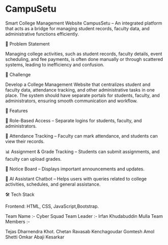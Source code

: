 # CampuSetu
Smart College Management Website
CampusSetu – An integrated platform that acts as a bridge for managing student records, faculty data, and administrative functions efficiently.

📌 Problem Statement

Managing college activities, such as student records, faculty details, event scheduling, and fee payments, is often done manually or through scattered systems, leading to inefficiency and confusion.

🚀 Challenge

Develop a College Management Website that centralizes student and faculty data, attendance tracking, and other administrative tasks in one place. The system should have separate portals for students, faculty, and administrators, ensuring smooth communication and workflow.

🎯 Features

🔐 Role-Based Access – Separate logins for students, faculty, and administrators.

📝 Attendance Tracking – Faculty can mark attendance, and students can view their records.

📊 Assignment & Grade Tracking – Students can submit assignments, and faculty can upload grades.

📢 Notice Board – Displays important announcements and updates.

🤖 AI Assistant Chatbot – Helps users with queries related to college activities, schedules, and general assistance.

🛠 Tech Stack

Frontend: HTML, CSS, JavaScript,Bootstrap.

Team Name :- Cyber Squad 
Team Leader :- Irfan Khudabuddin Mulla 
Team Members :-

Tejas Dharnendra Khot.
Chetan Ravasab Kenchagoudar
Gomtesh Amol Shetti
Omkar Abaji Kesarkar
